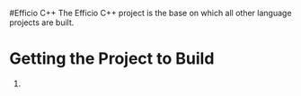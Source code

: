 #Efficio C++
The Efficio C++ project is the base on which all other language projects are built.

Getting the Project to Build
============================

1. 